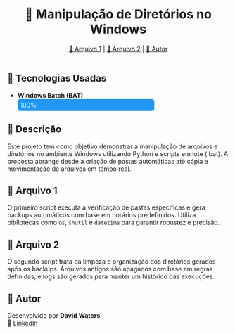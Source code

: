<h1 align="center">📂 Manipulação de Diretórios no Windows</h1>

<!-- Sumário -->
<div align="center">
  <a href="#arquivo1">📄 Arquivo 1</a> |
  <a href="#arquivo2">📄 Arquivo 2</a> |
  <a href="#autor">👤 Autor</a>
</div>

<br />

<!-- Tecnologias -->
<h2>🚀 Tecnologias Usadas</h2>

<ul>
  <li><b>Windows Batch (BAT)</b>
    <div style="background-color:#e0e0e0; border-radius:5px; width:300px;">
      <div style="width:100%; background-color:#2196f3; padding:5px; color:white; border-radius:5px;">100%</div>
    </div>
  </li>
</ul>

<!-- Descrição -->
<h2>📝 Descrição</h2>
<p>
  Este projeto tem como objetivo demonstrar a manipulação de arquivos e diretórios no ambiente Windows utilizando Python e scripts em lote (.bat). A proposta abrange desde a criação de pastas automáticas até cópia e movimentação de arquivos em tempo real.
</p>

<!-- Arquivo 1 -->
<h2 id="arquivo1">📄 Arquivo 1</h2>
<p>
  O primeiro script executa a verificação de pastas específicas e gera backups automáticos com base em horários predefinidos. Utiliza bibliotecas como <code>os</code>, <code>shutil</code> e <code>datetime</code> para garantir robustez e precisão.
</p>

<!-- Arquivo 2 -->
<h2 id="arquivo2">📄 Arquivo 2</h2>
<p>
  O segundo script trata da limpeza e organização dos diretórios gerados após os backups. Arquivos antigos são apagados com base em regras definidas, e logs são gerados para manter um histórico das execuções.
</p>

<!-- Eu -->
<h2 id="autor">👤 Autor</h2>
<p>
  Desenvolvido por <strong>David Waters</strong> <br/>
  🔗 <a href="www.linkedin.com/in/davidwatersrodrigues" target="_blank">LinkedIn</a>
</p>
